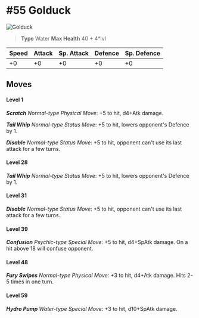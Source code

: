 # #55 Golduck


![Golduck](https://img.pokemondb.net/sprites/home/normal/1x/golduck.png)

> **Type** Water
> **Max Health** 40 + 4\*lvl

| Speed | Attack | Sp. Attack | Defence | Sp. Defence |
| ----- | ------ | ---------- | ------- | ----------- |
| +0 | +0 | +0 | +0 | +0 |

## Moves
#### Level 1

***Scratch** Normal-type Physical Move*: +5 to hit, d4+Atk damage. 

***Tail Whip** Normal-type Status Move*: +5 to hit, lowers opponent's Defence by 1.

***Disable** Normal-type Status Move*: +5 to hit, opponent can't use its last attack for a few turns.
#### Level 28

***Tail Whip** Normal-type Status Move*: +5 to hit, lowers opponent's Defence by 1.
#### Level 31

***Disable** Normal-type Status Move*: +5 to hit, opponent can't use its last attack for a few turns.
#### Level 39

***Confusion** Psychic-type Special Move*: +5 to hit, d4+SpAtk damage. On a hit above 18 will confuse opponent.
#### Level 48

***Fury Swipes** Normal-type Physical Move*: +3 to hit, d4+Atk damage. Hits 2-5 times in one turn.
#### Level 59

***Hydro Pump** Water-type Special Move*: +3 to hit, d10+SpAtk damage. 

